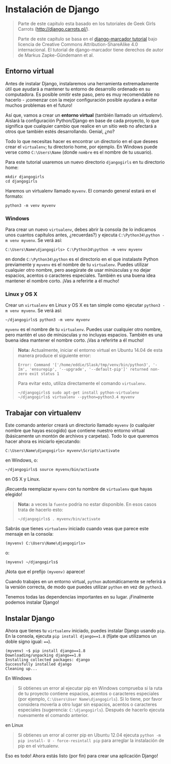 # Instalación de Django

> Parte de este capitulo esta basado en los tutoriales de Geek Girls Carrots (http://django.carrots.pl/).
> 
> Parte de este capítulo se basa en el [django-marcador tutorial][1] bajo licencia de Creative Commons Attribution-ShareAlike 4.0 internacional. El tutorial de django-marcador tiene derechos de autor de Markus Zapke-Gündemann et al.

 [1]: http://django-marcador.keimlink.de/

## Entorno virtual

Antes de instalar Django, instalaremos una herramienta extremadamente útil que ayudará a mantener tu entorno de desarrollo ordenado en su computadora. Es posible omitir este paso, pero es muy recomendable no hacerlo - ¡comenzar con la mejor configuración posible ayudara a evitar muchos problemas en el futuro!

Así que, vamos a crear un **entorno virtual** (también llamado un *virtualenv*). Aislará la configuración Python/Django en base de cada proyecto, lo que significa que cualquier cambio que realice en un sitio web no afectará a otros que también estés desarrollando. Genial, ¿no?

Todo lo que necesitas hacer es encontrar un directorio en el que desees crear el `virtualenv`; tu directorio home, por ejemplo. En Windows puede verse como `C:\Users\Name` (donde `nombre` es el nombre de tu usuario).

Para este tutorial usaremos un nuevo directorio `djangogirls` en tu directorio home:

    mkdir djangogirls
    cd djangogirls
    

Haremos un virtualenv llamado `myvenv`. El comando general estará en el formato:

    python3 -m venv myvenv
    

### Windows

Para crear un nuevo `virtualenv`, debes abrir la consola (te lo indicamos unos cuantos capítulos antes, ¿recuerdas?) y ejecuta `C:\Python34\python -m venv myvenv`. Se verá así:

    C:\Users\Name\djangogirls> C:\Python34\python -m venv myvenv
    

en donde `C:\Python34\python` es el directorio en el que instalaste Python previamente y `myvenv` es el nombre de tu `virtualenv`. Puedes utilizar cualquier otro nombre, pero asegúrate de usar minúsculas y no dejar espacios, acentos o caracteres especiales. También es una buena idea mantener el nombre corto. ¡Vas a referirte a él mucho!

### Linux y OS X

Crear un `virtualenv` en Linux y OS X es tan simple como ejecutar `python3 -m venv myvenv`. Se verá así:

    ~/djangogirls$ python3 -m venv myvenv
    

`myvenv` es el nombre de tu `virtualenv`. Puedes usar cualquier otro nombre, pero mantén el uso de minúsculas y no incluyas espacios. También es una buena idea mantener el nombre corto. ¡Vas a referirte a él mucho!

> **Nota:** Actualmente, iniciar el entorno virtual en Ubuntu 14.04 de esta manera produce el siguiente error:
> 
>     Error: Command '['/home/eddie/Slask/tmp/venv/bin/python3', '-Im', 'ensurepip', '--upgrade', '--default-pip']' returned non-zero exit status 1
>     
> 
> Para evitar esto, utiliza directamente el comando `virtualenv`.
> 
>     ~/djangogirls$ sudo apt-get install python-virtualenv
>     ~/djangogirls$ virtualenv --python=python3.4 myvenv
>     

## Trabajar con virtualenv

Este comando anterior creará un directorio llamado `myvenv` (o cualquier nombre que hayas escogido) que contiene nuestro entorno virtual (básicamente un montón de archivos y carpetas). Todo lo que queremos hacer ahora es iniciarlo ejecutando:

    C:\Users\Name\djangogirls> myvenv\Scripts\activate
    

en Windows, o:

    ~/djangogirls$ source myvenv/bin/activate
    

en OS X y Linux.

¡Recuerda reemplazar `myvenv` con tu nombre de `virtualenv` que hayas elegido!

> **Nota:** a veces la `fuente` podría no estar disponible. En esos casos trata de hacerlo esto:
> 
>     ~/djangogirls$ . myvenv/bin/activate
>     

Sabrás que tienes `virtualenv` iniciado cuando veas que parece este mensaje en la consola:

    (myvenv) C:\Users\Name\djangogirls>
    

o:

    (myvenv) ~/djangogirls$
    

¡Nota que el prefijo `(myvenv)` aparece!

Cuando trabajes en un entorno virtual, `python` automáticamente se referirá a la versión correcta, de modo que puedes utilizar `python` en vez de `python3`.

Tenemos todas las dependencias importantes en su lugar. ¡Finalmente podemos instalar Django!

## Instalar Django

Ahora que tienes tu `virtualenv` iniciado, puedes instalar Django usando `pip`. En la consola, ejecuta `pip install django==1.8` (fíjate que utilizamos un doble signo igual: `==`).

    (myvenv) ~$ pip install django==1.8
    Downloading/unpacking django==1.8
    Installing collected packages: django
    Successfully installed django
    Cleaning up...
    

En Windows

> Si obtienes un error al ejecutar pip en Windows comprueba si la ruta de tu proyecto contiene espacios, acentos o caracteres especiales (por ejemplo, `C:\Users\User Name\djangogirls`). Si lo tiene, por favor considera moverla a otro lugar sin espacios, acentos o caracteres especiales (sugerencia: `C:\djangogirls`). Después de hacerlo ejecuta nuevamente el comando anterior.

en Linux

> Si obtienes un error al correr pip en Ubuntu 12.04 ejecuta `python -m pip install- U - force-resintall pip` para arreglar la instalación de pip en el virtualenv.

Eso es todo! Ahora estás listo (por fin) para crear una aplicación Django!